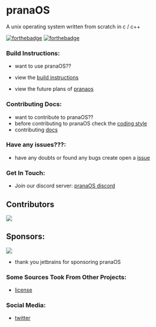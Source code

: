 # pranaOS
A unix operating system written from scratch in c / c++

[![forthebadge](https://forthebadge.com/images/badges/made-with-c.svg)](https://forthebadge.com)
[![forthebadge](https://forthebadge.com/images/badges/made-with-c-plus-plus.svg)](https://forthebadge.com)


### Build Instructions:
- want to use pranaOS??
- view the [build instructions](https://github.com/pranaOS/pranaOS/blob/master/docs/build.md)

- view the future plans of [pranaos](https://github.com/pranaOS/pranaOS/blob/master/plans/pranaOSfutureplans.pdf)


### Contributing Docs:
- want to contribute to pranaOS??
- before contributing to pranaOS check the [coding style](https://github.com/pranaOS/pranaOS/blob/master/docs/codingstyle.md)
- contributing [docs](https://github.com/pranaOS/pranaOS/blob/master/docs/contributing.md)

### Have any issues???:
- have any doubts or found any bugs create open a [issue](https://github.com/pranaOS/pranaOS/issues/new/choose)

### Get In Touch:
- Join our discord server: [pranaOS discord](https://discord.gg/XmpBTmy9Bz)

## Contributors

<a href="https://github.com/pranaOS/pranaOS/graphs/contributors">
  <img src="https://contributors-img.web.app/image?repo=pranaOS/pranaOS" />
</a>

## Sponsors:
<img src="https://raw.githubusercontent.com/pranaOS/pranaOS/master/docs/images/jetbrains-clion.png"></img>

- thank you jetbrains for sponsoring pranaOS

### Some Sources Took From Other Projects:
- [license](https://github.com/pranaOS/pranaOS/blob/master/docs/otherprojectslicense.md)

### Social Media:
- [twitter](https://twitter.com/os_prana)